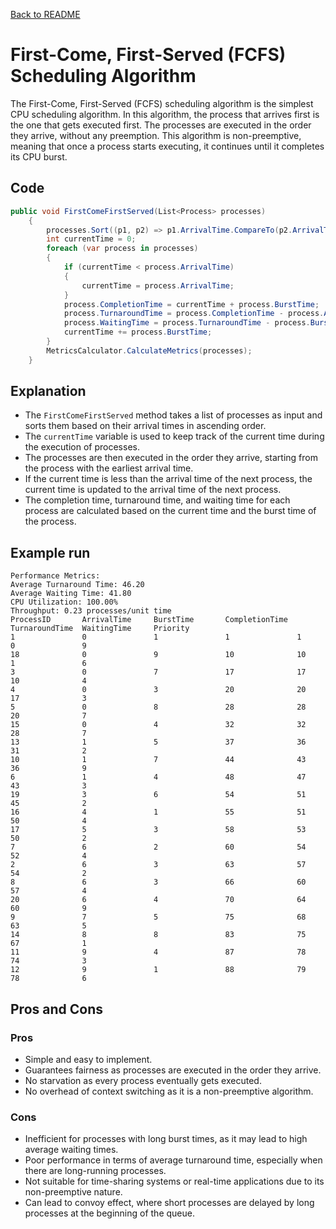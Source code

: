 ﻿[Back to README](../md/README.md)
# First-Come, First-Served (FCFS) Scheduling Algorithm
The First-Come, First-Served (FCFS) scheduling algorithm is the simplest CPU scheduling algorithm. In this algorithm, the process that arrives first is the one that gets executed first. The processes are executed in the order they arrive, without any preemption. This algorithm is non-preemptive, meaning that once a process starts executing, it continues until it completes its CPU burst.


## Code
```csharp
public void FirstComeFirstServed(List<Process> processes)
    {
        processes.Sort((p1, p2) => p1.ArrivalTime.CompareTo(p2.ArrivalTime));
        int currentTime = 0;
        foreach (var process in processes)
        {
            if (currentTime < process.ArrivalTime)
            {
                currentTime = process.ArrivalTime;
            }
            process.CompletionTime = currentTime + process.BurstTime;
            process.TurnaroundTime = process.CompletionTime - process.ArrivalTime;
            process.WaitingTime = process.TurnaroundTime - process.BurstTime;
            currentTime += process.BurstTime;
        }
        MetricsCalculator.CalculateMetrics(processes);
    }
```
## Explanation
- The `FirstComeFirstServed` method takes a list of processes as input and sorts them based on their arrival times in ascending order.
- The `currentTime` variable is used to keep track of the current time during the execution of processes.
- The processes are then executed in the order they arrive, starting from the process with the earliest arrival time.
- If the current time is less than the arrival time of the next process, the current time is updated to the arrival time of the next process.
- The completion time, turnaround time, and waiting time for each process are calculated based on the current time and the burst time of the process.

## Example run
```Performance Metrics:
Performance Metrics:
Average Turnaround Time: 46.20
Average Waiting Time: 41.80
CPU Utilization: 100.00%
Throughput: 0.23 processes/unit time
ProcessID       ArrivalTime     BurstTime       CompletionTime  TurnaroundTime  WaitingTime     Priority
1               0               1               1               1               0               9
18              0               9               10              10              1               6
3               0               7               17              17              10              4
4               0               3               20              20              17              3
5               0               8               28              28              20              7
15              0               4               32              32              28              7
13              1               5               37              36              31              2
10              1               7               44              43              36              9
6               1               4               48              47              43              3
19              3               6               54              51              45              2
16              4               1               55              51              50              4
17              5               3               58              53              50              2
7               6               2               60              54              52              4
2               6               3               63              57              54              2
8               6               3               66              60              57              4
20              6               4               70              64              60              9
9               7               5               75              68              63              5
14              8               8               83              75              67              1
11              9               4               87              78              74              3
12              9               1               88              79              78              6

```

## Pros and Cons

### Pros
- Simple and easy to implement.
- Guarantees fairness as processes are executed in the order they arrive.
- No starvation as every process eventually gets executed.
- No overhead of context switching as it is a non-preemptive algorithm.

### Cons

- Inefficient for processes with long burst times, as it may lead to high average waiting times.
- Poor performance in terms of average turnaround time, especially when there are long-running processes.
- Not suitable for time-sharing systems or real-time applications due to its non-preemptive nature.
- Can lead to convoy effect, where short processes are delayed by long processes at the beginning of the queue.